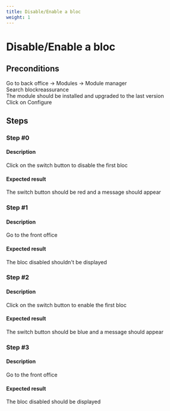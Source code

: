 ```yaml
---
title: Disable/Enable a bloc
weight: 1
---
```


# Disable/Enable a bloc

## Preconditions

Go to back office -> Modules -> Module manager<br />
Search blockreassurance<br />
The module should be installed and upgraded to the last version<br />
Click on Configure
## Steps
### Step #0
#### Description
Click on the switch button to disable the first bloc
#### Expected result
The switch button should be red and a message should appear 
### Step #1
#### Description
Go to the front office 
#### Expected result
The bloc disabled shouldn't be displayed
### Step #2
#### Description
Click on the switch button to enable the first bloc
#### Expected result
The switch button should be blue and a message should appear 
### Step #3
#### Description
Go to the front office 
#### Expected result
The bloc disabled should be displayed
